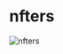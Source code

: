 # nfters
![nfters](https://user-images.githubusercontent.com/129797100/229646278-af9b0eb6-4b06-4141-863a-cc53f6e4513f.png)
